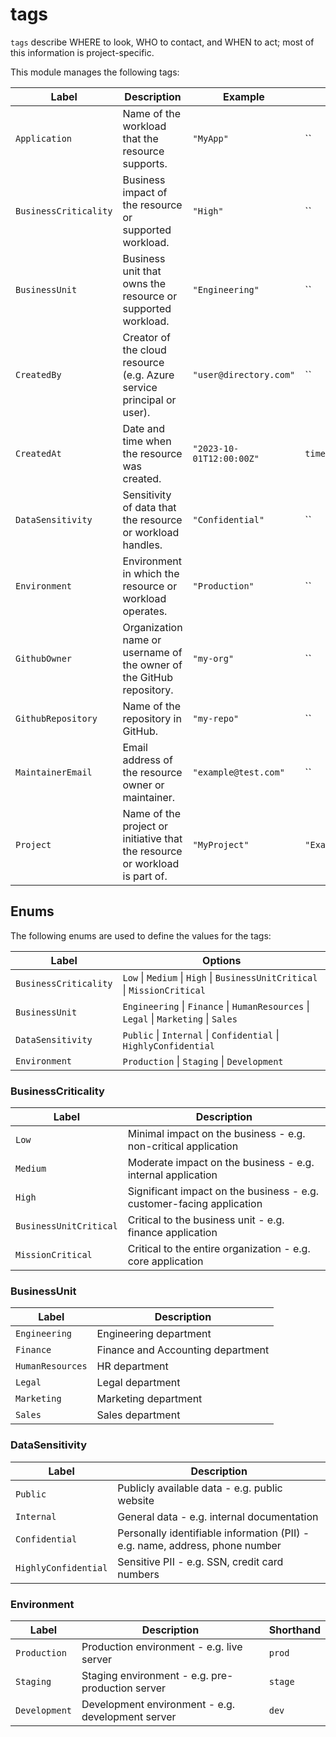 # tags

`tags` describe WHERE to look, WHO to contact, and WHEN to act; most of this information is project-specific.

This module manages the following tags:

| Label                 | Description                                                                 | Example                  | Default                                |
| --------------------- | --------------------------------------------------------------------------- | ------------------------ | -------------------------------------- |
| `Application`         | Name of the workload that the resource supports.                            | `"MyApp"`                | ``                                     |
| `BusinessCriticality` | Business impact of the resource or supported workload.                      | `"High"`                 | ``                                     |
| `BusinessUnit`        | Business unit that owns the resource or supported workload.                 | `"Engineering"`          | ``                                     |
| `CreatedBy`           | Creator of the cloud resource (e.g. Azure service principal or user).       | `"user@directory.com"`   | ``                                     |
| `CreatedAt`           | Date and time when the resource was created.                                | `"2023-10-01T12:00:00Z"` | `time_static.current_datetime.rfc3339` |
| `DataSensitivity`     | Sensitivity of data that the resource or workload handles.                  | `"Confidential"`         | ``                                     |
| `Environment`         | Environment in which the resource or workload operates.                     | `"Production"`           | ``                                     |
| `GithubOwner`         | Organization name or username of the owner of the GitHub repository.        | `"my-org"`               | ``                                     |
| `GithubRepository`    | Name of the repository in GitHub.                                           | `"my-repo"`              | ``                                     |
| `MaintainerEmail`     | Email address of the resource owner or maintainer.                          | `"example@test.com"`     | ``                                     |
| `Project`             | Name of the project or initiative that the resource or workload is part of. | `"MyProject"`            | `"Example"`                            |

## Enums

The following enums are used to define the values for the tags:

| Label                 | Options                                                                             |
| --------------------- | ----------------------------------------------------------------------------------- |
| `BusinessCriticality` | `Low` \| `Medium` \| `High` \| `BusinessUnitCritical` \| `MissionCritical`          |
| `BusinessUnit`        | `Engineering` \| `Finance` \| `HumanResources` \| `Legal` \| `Marketing` \| `Sales` |
| `DataSensitivity`     | `Public` \| `Internal` \| `Confidential` \| `HighlyConfidential`                    |
| `Environment`         | `Production` \| `Staging` \| `Development`                                          |

### BusinessCriticality

| Label                  | Description                                                           |
| ---------------------- | --------------------------------------------------------------------- |
| `Low`                  | Minimal impact on the business - e.g. non-critical application        |
| `Medium`               | Moderate impact on the business - e.g. internal application           |
| `High`                 | Significant impact on the business - e.g. customer-facing application |
| `BusinessUnitCritical` | Critical to the business unit - e.g. finance application              |
| `MissionCritical`      | Critical to the entire organization - e.g. core application           |

### BusinessUnit

| Label            | Description                       |
| ---------------- | --------------------------------- |
| `Engineering`    | Engineering department            |
| `Finance`        | Finance and Accounting department |
| `HumanResources` | HR department                     |
| `Legal`          | Legal department                  |
| `Marketing`      | Marketing department              |
| `Sales`          | Sales department                  |

### DataSensitivity

| Label                | Description                                                                  |
| -------------------- | ---------------------------------------------------------------------------- |
| `Public`             | Publicly available data - e.g. public website                                |
| `Internal`           | General data - e.g. internal documentation                                   |
| `Confidential`       | Personally identifiable information (PII) - e.g. name, address, phone number |
| `HighlyConfidential` | Sensitive PII - e.g. SSN, credit card numbers                                |

### Environment

| Label         | Description                                       | Shorthand |
| ------------- | ------------------------------------------------- | --------- |
| `Production`  | Production environment - e.g. live server         | `prod`    |
| `Staging`     | Staging environment - e.g. pre-production server  | `stage`   |
| `Development` | Development environment - e.g. development server | `dev`     |
